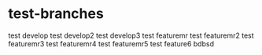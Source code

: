 # test-branches
test develop
test develop2
test develop3
test featuremr
test featuremr2
test featuremr3
test featuremr4
test featuremr5
test feature6
bdbsd
